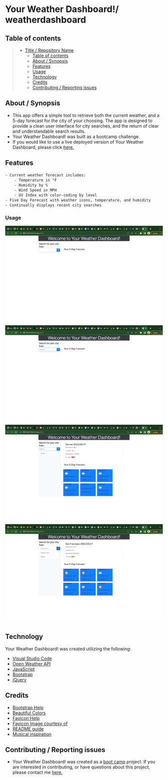 # Your Weather Dashboard!/ weatherdashboard

## Table of contents

> - [Title / Repository Name](#title--repository-name)
>   - [Table of contents](#table-of-contents)
>   - [About / Synopsis](#about--synopsis)
>   - [Features](#features)
>   - [Usage](#usage)
>   - [Technology](#technology)
>   - [Credits](#credits)
>   - [Contributing / Reporting issues](#contributing--reporting-issues)

## About / Synopsis

- This app offers a simple tool to retrieve both the current weather, and a 5-day forecast for the city of your choosing. The app is designed to provide a clean user interface for city searches, and the return of clear and understandable search results.
- Your Weather Dashboard! was built as a bootcamp challenge.
- If you would like to use a live deployed version of Your Weather Dashboard, please click [here.](https://hestokes.github.io/weatherdashboard/)

## Features

    - Current weather forecast includes:
        - Temperature in °F
        - Humidity by %
        - Wind Speed in MPH
        - UV Index with color-coding by level
    - Five Day Forecast with weather icons, temperature, and humidity
    - Continually displays recent city searches

### Usage

![Your Weather Dashboard read to use](assets/images/weatherdashboardready.png?raw=true "Weather-Dashboard")
![City Search (Denver) Using Your Weather Dashboard](assets/images/weatherdashboardcitysearch.png?raw=true "Weather-Dashboard-Denver")
![City Search  Result (Denver)](assets/images/weatherdashboardcitysearchresult.png?raw=true "Weather-Dashboard-Denver")
![See your cities you have already searched (Denver/Sanfranciso)](assets/images/weatherdashboardsavedcity.png?raw=true "Weather-Dashboard-Saved-City")

## Technology

Your Weather Dashboard! was created utilizing the following:

- [Visual Studio Code](https://code.visualstudio.com/)
- [Open Weather API](https://openweathermap.org/)
- [JavaScript](https://www.javascript.com/)
- [Bootstrap](https://getbootstrap.com/)
- [jQuery](https://jquery.com/)

## Credits

- [Bootstrap Help](https://www.creative-tim.com/blog/web-design/add-bootstrap-html-guide/)
- [Beautiful Colors](https://flatuicolors.com/)
- [Favicon Help](https://www.w3schools.com/html/html_favicon.asp)
- [Favicon Image courtesy of](https://freepngimg.com/png/76810-forecasting-weather-forecast-icon-free-frame)
- [README guide](https://www.freecodecamp.org/news/how-to-write-a-good-readme-file/)
- [Musical inspiration](https://www.youtube.com/watch?v=9t1nGNKdIgE&t=982s)

## Contributing / Reporting issues

- Your Weather Dashboard! was created as a [boot camp](https://bootcamp.berkeley.edu/coding/) project. If you are interested in contributing, or have questions about this project, please contact me [here.](mailto:stokescomp01@gmail.com)
